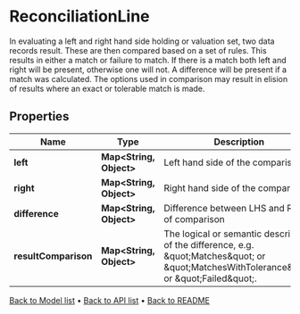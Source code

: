 

# ReconciliationLine

In evaluating a left and right hand side holding or valuation set, two data records result. These are then compared based on a set of rules. This results in either a match or failure to match. If there is a match both left and right will be present, otherwise one will not. A difference will be present if a match was calculated. The options used in comparison may result in elision of results where an exact or tolerable match is made.

## Properties

| Name | Type | Description | Notes |
|------------ | ------------- | ------------- | -------------|
|**left** | **Map&lt;String, Object&gt;** | Left hand side of the comparison |  [optional] |
|**right** | **Map&lt;String, Object&gt;** | Right hand side of the comparison |  [optional] |
|**difference** | **Map&lt;String, Object&gt;** | Difference between LHS and RHS of comparison |  [optional] |
|**resultComparison** | **Map&lt;String, Object&gt;** | The logical or semantic description of the difference, e.g. \&quot;Matches\&quot; or \&quot;MatchesWithTolerance\&quot; or \&quot;Failed\&quot;. |  [optional] |



[Back to Model list](../README.md#documentation-for-models) &#8226; [Back to API list](../README.md#documentation-for-api-endpoints) &#8226; [Back to README](../README.md)


